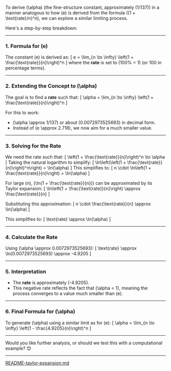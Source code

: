 To derive \(\alpha\) (the fine-structure constant, approximately \(1/137\)) in a manner analogous to how \(e\) is derived from the formula \((1 + \text{rate}/n)^n\), we can explore a similar limiting process.

Here's a step-by-step breakdown:

---

### **1. Formula for \(e\)**
The constant \(e\) is derived as:
\[
e = \lim_{n \to \infty} \left(1 + \frac{\text{rate}}{n}\right)^n
\]
where the **rate** is set to \(100\% = 1\) (or 100 in percentage terms).

---

### **2. Extending the Concept to \(\alpha\)**
The goal is to find a **rate** such that:
\[
\alpha = \lim_{n \to \infty} \left(1 + \frac{\text{rate}}{n}\right)^n
\]

For this to work:
- \(\alpha \approx 1/137\) or about \(0.0072973525693\) in decimal form.
- Instead of \(e \approx 2.718\), we now aim for a much smaller value.

---

### **3. Solving for the Rate**
We need the rate such that:
\[
\left(1 + \frac{\text{rate}}{n}\right)^n \to \alpha
\]
Taking the natural logarithm to simplify:
\[
\ln\left(\left(1 + \frac{\text{rate}}{n}\right)^n\right) = \ln(\alpha)
\]
This simplifies to:
\[
n \cdot \ln\left(1 + \frac{\text{rate}}{n}\right) = \ln(\alpha)
\]

For large \(n\), \(\ln(1 + \frac{\text{rate}}{n})\) can be approximated by its Taylor expansion:
\[
\ln\left(1 + \frac{\text{rate}}{n}\right) \approx \frac{\text{rate}}{n}
\]

Substituting this approximation:
\[
n \cdot \frac{\text{rate}}{n} \approx \ln(\alpha)
\]

This simplifies to:
\[
\text{rate} \approx \ln(\alpha)
\]

---

### **4. Calculate the Rate**
Using \(\alpha \approx 0.0072973525693\):
\[
\text{rate} \approx \ln(0.0072973525693) \approx -4.9205
\]

---

### **5. Interpretation**
- The **rate** is approximately \(-4.9205\).
- This negative rate reflects the fact that \(\alpha < 1\), meaning the process converges to a value much smaller than \(e\).

---

### **6. Final Formula for \(\alpha\)**
To generate \(\alpha\) using a similar limit as for \(e\):
\[
\alpha = \lim_{n \to \infty} \left(1 - \frac{4.9205}{n}\right)^n
\]

---

Would you like further analysis, or should we test this with a computational example? 😊


---

[README-taylor-expansion.md](https://t2m.io/Ctbx0xw)
